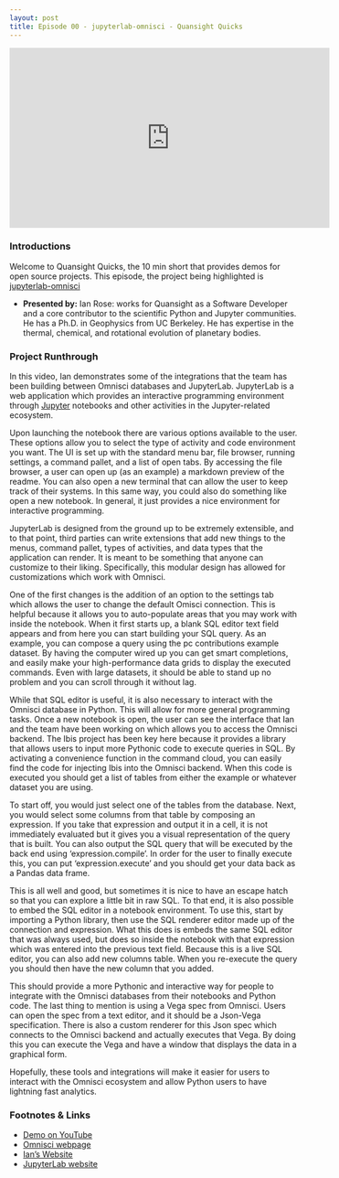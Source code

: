 ```yaml
---
layout: post
title: Episode 00 - jupyterlab-omnisci - Quansight Quicks
---
```


<iframe width="560" height="315" src="https://www.youtube.com/embed/M_pQXYJebUo" frameborder="0" allow="accelerometer; autoplay; encrypted-media; gyroscope; picture-in-picture" allowfullscreen></iframe>

### Introductions

Welcome to Quansight Quicks, the 10 min short that provides demos for open source projects.
This episode, the project being highlighted is [jupyterlab-omnisci](https://github.com/Quansight/jupyterlab-omnisci)

* **Presented by:** Ian Rose: works for Quansight as a Software Developer and a core contributor to the scientific Python and Jupyter communities. He has a Ph.D. in Geophysics from UC Berkeley. He has expertise in the thermal, chemical, and rotational evolution of planetary bodies.

### Project Runthrough

In this video, Ian demonstrates some of the integrations that the team has been building between Omnisci databases and JupyterLab.  JupyterLab is a web application which provides an interactive programming environment through [Jupyter](https://jupyter.org/) notebooks and other activities in the Jupyter-related ecosystem.  

Upon launching the notebook there are various options available to the user.  These options allow you to select the type of activity and code environment you want.  The UI is set up with the standard menu bar, file browser, running settings, a command pallet, and a list of open tabs.  By accessing the file browser, a user can open up (as an example) a markdown preview of the readme.  You can also open a new terminal that can allow the user to keep track of their systems.  In this same way, you could also do something like open a new notebook.  In general, it just provides a nice environment for interactive programming.  

JupyterLab is designed from the ground up to be extremely extensible, and to that point, third parties can write extensions that add new things to the menus, command pallet, types of activities, and data types that the application can render.  It is meant to be something that anyone can customize to their liking.  Specifically, this modular design has allowed for customizations which work with Omnisci.  

One of the first changes is the addition of an option to the settings tab which allows the user to change the default Omisci connection.  This is helpful because it allows you to auto-populate areas that you may work with inside the notebook.  When it first starts up, a blank SQL editor text field appears and from here you can start building your SQL query.  As an example, you can compose a query using the pc contributions example dataset.  By having the computer wired up you can get smart completions, and easily make your high-performance data grids to display the executed commands.  Even with large datasets, it should be able to stand up no problem and you can scroll through it without lag.  

While that SQL editor is useful, it is also necessary to interact with the Omnisci database in Python.  This will allow for more general programming tasks.  Once a new notebook is open, the user can see the interface that Ian and the team have been working on which allows you to access the Omnisci backend.  The Ibis project has been key here because it provides a library that allows users to input more Pythonic code to execute queries in SQL.  By activating a convenience function in the command cloud, you can easily find the code for injecting Ibis into the Omnisci backend.  When this code is executed you should get a list of tables from either the example or whatever dataset you are using.  

To start off, you would just select one of the tables from the database.  Next, you would select some columns from that table by composing an expression.  If you take that expression and output it in a cell, it is not immediately evaluated but it gives you a visual representation of the query that is built. You can also output the SQL query that will be executed by the back end using ‘expression.compile’.  In order for the user to finally execute this, you can put ‘expression.execute’ and you should get your data back as a Pandas data frame.  

This is all well and good, but sometimes it is nice to have an escape hatch so that you can explore a little bit in raw SQL.  To that end, it is also possible to embed the SQL editor in a notebook environment.  To use this, start by importing a Python library, then use the SQL renderer editor made up of the connection and expression.  What this does is embeds the same SQL editor that was always used, but does so inside the notebook with that expression which was entered into the previous text field.  Because this is a live SQL editor, you can also add new columns table.  When you re-execute the query you should then have the new column that you added.  

This should provide a more Pythonic and interactive way for people to integrate with the Omnisci databases from their notebooks and Python code.  The last thing to mention is using a Vega spec from Omnisci.  Users can open the spec from a text editor, and it should be a Json-Vega specification.  There is also a custom renderer for this Json spec which connects to the Omnisci backend and actually executes that Vega.  By doing this you can execute the Vega and have a window that displays the data in a graphical form.  

Hopefully, these tools and integrations will make it easier for users to interact with the Omnisci ecosystem and allow Python users to have lightning fast analytics.

### Footnotes & Links

* [Demo on YouTube](https://www.youtube.com/watch?v=M_pQXYJebUo)
* [Omnisci webpage](https://www.omnisci.com/)
* [Ian’s Website](https://gitter.im/numba/numba)
* [JupyterLab website](https://jupyterlab.readthedocs.io/en/stable/#)
